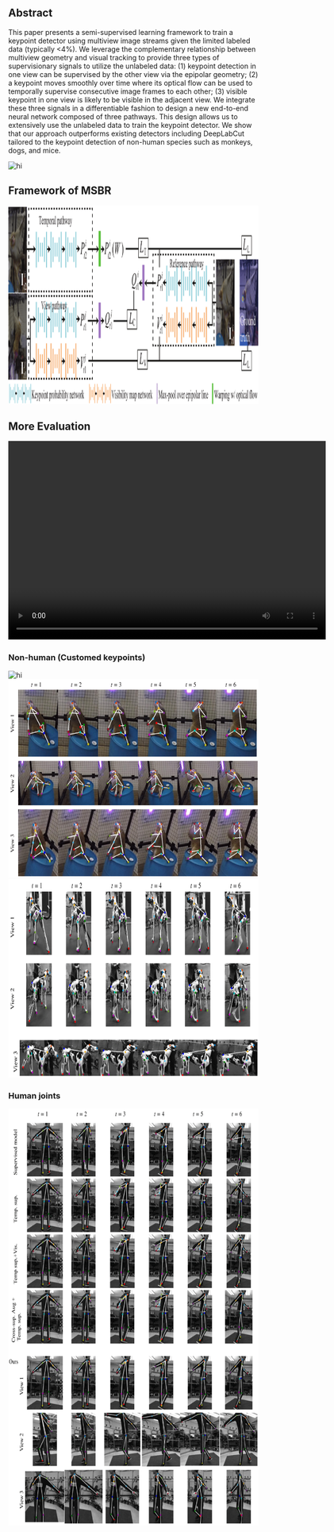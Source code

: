 ## Abstract

This paper presents a semi-supervised learning framework to train a keypoint detector using multiview image streams given the limited labeled data (typically $<$4\%). We leverage the complementary relationship between multiview geometry and visual tracking to provide three types of supervisionary signals to utilize the unlabeled data: (1) keypoint detection in one view can be supervised by the other view via the epipolar geometry; (2) a keypoint moves smoothly over time where its optical flow can be used to temporally supervise consecutive image frames to each other; (3) visible keypoint in one view is likely to be visible in the adjacent view. We integrate these three signals in a differentiable fashion to design a new end-to-end neural network composed of three pathways. This design allows us to extensively use the unlabeled data to train the keypoint detector. We show that our approach outperforms existing detectors including DeepLabCut tailored to the keypoint detection of non-human species such as monkeys, dogs, and mice.

<img src="imgs/teaser.png" width="1040" height="300" alt="hi" class="inline"/>

## Framework of MSBR
<img src="imgs/framework.png" width="1040" height="400" alt="hi" class="inline"/>


## More Evaluation 
<video src="vids/msbr.mp4" width="640" height="400" controls preload></video>

### Non-human (Customed keypoints)
<img src="imgs/mouse_epi.gif" width="300" height="300" alt="hi" class="inline"/>
<img src="imgs/qualitive_monkey.png" width="840" height="400" alt="hi" class="inline"/>
<img src="imgs/qualitive_dog.png" width="840" height="400" alt="hi" class="inline"/>

### Human joints
<img src="imgs/qualitive_h.png" width="600" height="840" alt="hi" class="inline"/>






